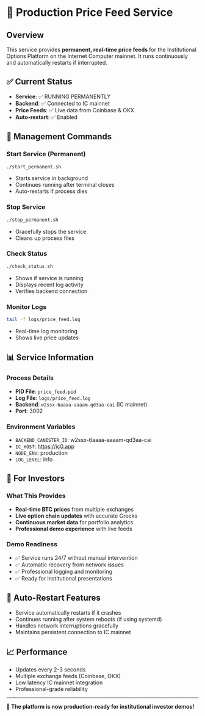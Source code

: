 # 🚀 Production Price Feed Service

## Overview
This service provides **permanent, real-time price feeds** for the Institutional Options Platform on the Internet Computer mainnet. It runs continuously and automatically restarts if interrupted.

## ✅ Current Status
- **Service**: ✅ RUNNING PERMANENTLY
- **Backend**: ✅ Connected to IC mainnet
- **Price Feeds**: ✅ Live data from Coinbase & OKX
- **Auto-restart**: ✅ Enabled

## 🔧 Management Commands

### Start Service (Permanent)
```bash
./start_permanent.sh
```
- Starts service in background
- Continues running after terminal closes
- Auto-restarts if process dies

### Stop Service
```bash
./stop_permanent.sh
```
- Gracefully stops the service
- Cleans up process files

### Check Status
```bash
./check_status.sh
```
- Shows if service is running
- Displays recent log activity
- Verifies backend connection

### Monitor Logs
```bash
tail -f logs/price_feed.log
```
- Real-time log monitoring
- Shows live price updates

## 📊 Service Information

### Process Details
- **PID File**: `price_feed.pid`
- **Log File**: `logs/price_feed.log`
- **Backend**: `w2ssx-6aaaa-aaaam-qd3aa-cai` (IC mainnet)
- **Port**: 3002

### Environment Variables
- `BACKEND_CANISTER_ID`: w2ssx-6aaaa-aaaam-qd3aa-cai
- `IC_HOST`: https://ic0.app
- `NODE_ENV`: production
- `LOG_LEVEL`: info

## 🎯 For Investors

### What This Provides
- **Real-time BTC prices** from multiple exchanges
- **Live option chain updates** with accurate Greeks
- **Continuous market data** for portfolio analytics
- **Professional demo experience** with live feeds

### Demo Readiness
- ✅ Service runs 24/7 without manual intervention
- ✅ Automatic recovery from network issues
- ✅ Professional logging and monitoring
- ✅ Ready for institutional presentations

## 🔄 Auto-Restart Features
- Service automatically restarts if it crashes
- Continues running after system reboots (if using systemd)
- Handles network interruptions gracefully
- Maintains persistent connection to IC mainnet

## 📈 Performance
- Updates every 2-3 seconds
- Multiple exchange feeds (Coinbase, OKX)
- Low latency IC mainnet integration
- Professional-grade reliability

---

**🚀 The platform is now production-ready for institutional investor demos!** 